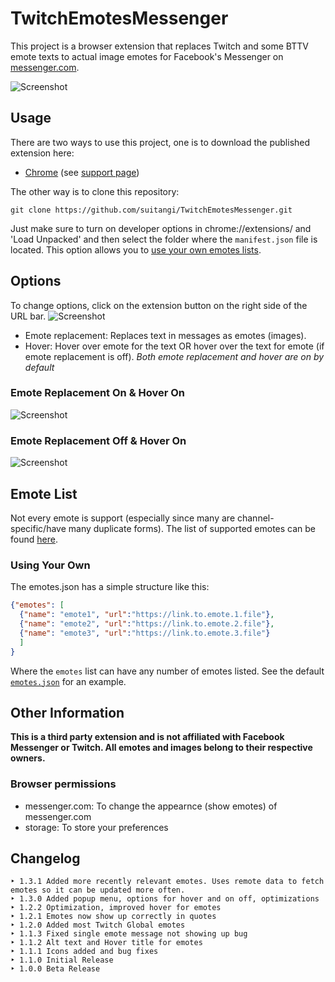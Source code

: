 
# TwitchEmotesMessenger
This project is a browser extension that replaces Twitch and some BTTV emote texts to actual image emotes for Facebook's Messenger on [messenger.com](messenger.com).

![Screenshot](https://raw.githubusercontent.com/suitangi/TwitchEmotesMessenger/master/screenshots/SC4.png)


## Usage
There are two ways to use this project, one is to download the published extension here:
- [Chrome](https://chrome.google.com/webstore/detail/twitch-emotes-for-messeng/hmpnchjkbdnnjpcojmdghmjcmiiemdla) (see [support page](https://suitangi.github.io/TwitchEmotesMessenger/support/))

The other way is to clone this repository:
```
git clone https://github.com/suitangi/TwitchEmotesMessenger.git
```
Just make sure to turn on developer options in chrome://extensions/ and 'Load Unpacked' and then select the folder where the `manifest.json` file is located.
This option allows you to [use your own emotes lists](#using-your-own).

## Options
To change options, click on the extension button on the right side of the URL bar.
![Screenshot](https://raw.githubusercontent.com/suitangi/TwitchEmotesMessenger/master/screenshots/SC1.png)

- Emote replacement: Replaces text in messages as emotes (images).
- Hover: Hover over emote for the text OR hover over the text for emote (if emote replacement is off).
*Both emote replacement and hover are on by default*

### Emote Replacement On & Hover On
![Screenshot](https://raw.githubusercontent.com/suitangi/TwitchEmotesMessenger/master/screenshots/SC2.png)

### Emote Replacement Off & Hover On
![Screenshot](https://raw.githubusercontent.com/suitangi/TwitchEmotesMessenger/master/screenshots/SC3.png)

## Emote List
Not every emote is support (especially since many are channel-specific/have many duplicate forms).
The list of supported emotes can be found [here](https://suitangi.github.io/TwitchEmotesMessenger/support/emotes-list).

### Using Your Own
The emotes.json has a simple structure like this:
```json
{"emotes": [
  {"name": "emote1", "url":"https://link.to.emote.1.file"},
  {"name": "emote2", "url":"https://link.to.emote.2.file"},
  {"name": "emote3", "url":"https://link.to.emote.3.file"}
  ]
}
```
Where the `emotes` list can have any number of emotes listed. See the default [ `emotes.json`](https://raw.githubusercontent.com/suitangi/TwitchEmotesMessenger/master/chrome-extension/emotes.json) for an example.

## Other Information
**This is a third party extension and is not affiliated with Facebook Messenger or Twitch. All emotes and images belong to their respective owners.**

### Browser permissions
- messenger.com: To change the appearnce (show emotes) of messenger.com
- storage: To store your preferences

## Changelog
```
‣ 1.3.1 Added more recently relevant emotes. Uses remote data to fetch emotes so it can be updated more often.
‣ 1.3.0 Added popup menu, options for hover and on off, optimizations
‣ 1.2.2 Optimization, improved hover for emotes
‣ 1.2.1 Emotes now show up correctly in quotes
‣ 1.2.0 Added most Twitch Global emotes
‣ 1.1.3 Fixed single emote message not showing up bug
‣ 1.1.2 Alt text and Hover title for emotes
‣ 1.1.1 Icons added and bug fixes
‣ 1.1.0 Initial Release
‣ 1.0.0 Beta Release
```
